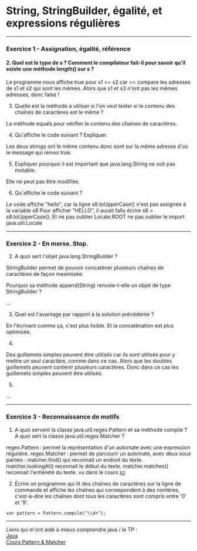 # String, StringBuilder, égalité, et expressions régulières

 -------------------------------------------
 ### Exercice 1 - Assignation, égalité, référence
 
 #### 2. Quel est le type de s ? Comment le compilateur fait-il pour savoir qu'il existe une méthode length() sur s ?
 
 Le programme nous affiche true pour s1 == s2 car == compare les adresses
 de s1 et s2 qui sont les mêmes.
 Alors que s1 et s3 n'ont pas les mêmes adresses, donc false ! 
 
 3. Quelle est la méthode à utiliser si l'on veut tester si le contenu des chaînes de caractères est le même ?

 La méthode equals pour vérifier le contenu des chaines de caractères.
 
 4. Qu'affiche le code suivant ? Expliquer.
 
 Les deux strings ont le même contenu donc sont sur la même adresse d'où le
 message qui renvoi true.
 
 5. Expliquer pourquoi il est important que java.lang.String ne soit pas mutable.
 
 Elle ne peut pas être modifiée.
 
 6. Qu'affiche le code suivant ?

 Le code affiche "hello", car la ligne s8.toUpperCase() n'est pas assignée à  la variable s8
 Pour afficher "HELLO", il aurait fallu écrire s8 = s8.toUpperCase();
 Et ne pas oublier Locale.ROOT ne pas oublier le import java.util.Locale
 
 -------------------------------------------
 ### Exercice 2 - En morse. Stop.
 
 2. A quoi sert l'objet java.lang.StringBuilder ?

 StringBuilder permet de pouvoir concaténer plusieurs chaînes de caractères
 de façon maximisée.

 Pourquoi sa méthode append(String) renvoie-t-elle un objet de type StringBuilder ?
 
 ...
 
 3. Quel est l'avantage par rapport à la solution précédente ?
 
 En l'écrivant comme ça, c'est plus lisible. Et la concaténation est plus optimisée.
 
 4. 
Des guillemets simples peuvent être utilisés car ils sont utilisés
pour y mettre un seul caractère, comme dans ce cas.
Alors que les doubles guillemets peuvent contenir plusieurs caractères.
Donc dans ce cas les guillemets simples peuvent être utilisés.

5.

...
 
 -------------------------------------------
 ### Exercice 3 - Reconnaissance de motifs
 
 1. A quoi servent la classe java.util.regex.Pattern et sa méthode compile ?
    A quoi sert la classe java.util.regex.Matcher ?
    
regex.Pattern :
permet la représentation d'un automate avec une expression régulière.
regex.Matcher :
permet de parcourir un automate, avec deux sous parties : 
matcher.find() qui reconnait un endroit du texte.
matcher.lookingAt() reconnait le début du texte.
matcher.matches() reconnait l'entièreté du texte.
vu dans le cours [ici](https://igm.univ-mlv.fr/~beal/Teaching/poo2.pdf)

 2. Écrire un programme qui lit des chaînes de caractères sur la ligne de commande et affiche les chaînes qui correspondent à des nombres, c'est-à-dire les chaînes dont tous les caractères sont compris entre '0' et '9'.
 
 ``var pattern = Pattern.compile("\\d+");``
 
 -------------------------------------------
 
 Liens qui m'ont aidé à mieux comprendre java / le TP :    
 [Java](https://docs.oracle.com/en/java/javase/16/docs/api/)   
 [Cours Pattern & Matcher](https://igm.univ-mlv.fr/~beal/Teaching/poo2.pdf)
 

